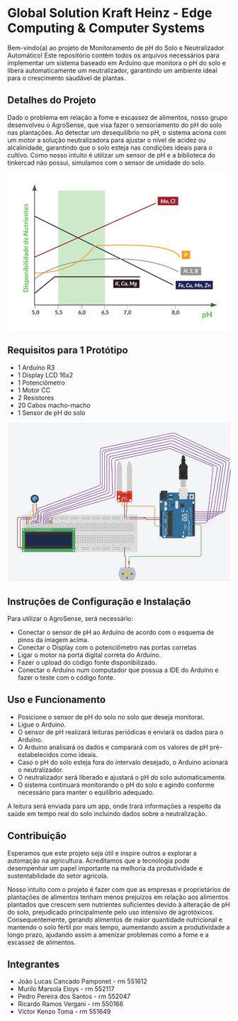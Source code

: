 # Global Solution Kraft Heinz - Edge Computing & Computer Systems

Bem-vindo(a) ao projeto de Monitoramento de pH do Solo e Neutralizador Automático! Este repositório contém todos os arquivos necessários para implementar um sistema baseado em Arduino que monitora o pH do solo e libera automaticamente um neutralizador, garantindo um ambiente ideal para o crescimento saudável de plantas.



## Detalhes do Projeto

Dado o problema em relação a fome e escassez de alimentos, nosso grupo desenvolveu o AgroSense, que visa fazer o sensoriamento do pH do solo nas plantações. Ao detectar um desequilíbrio no pH, o sistema aciona com um motor a solução neutralizadora para ajustar o nível de acidez ou alcalinidade, garantindo que o solo esteja nas condições ideais para o cultivo. Como nosso intuito é utilizar um sensor de pH e a biblioteca do tinkercad não possui, simulamos com o sensor de umidade do solo.

<img src="./img/image2.png">





## Requisitos para 1 Protótipo

- 1 Arduíno R3
- 1 Display LCD 16x2
- 1 Potenciômetro
- 1 Motor CC
- 2 Resistores
- 20 Cabos macho-macho
- 1 Sensor de pH do solo


<img src="./img/prototipo.png">

## Instruções de Configuração e Instalação

Para utilizar o AgroSense, será necessário:
- Conectar o sensor de pH ao Arduíno de acordo com o esquema de pinos da imagem acima. 
- Conectar o Display com o potenciômetro nas portas corretas
- Ligar o motor na porta digital correta do Arduíno.
- Fazer o upload do código fonte disponibilizado.
- Conectar o Arduíno num computador que possua a IDE do Arduíno e fazer o teste com o código fonte.

## Uso e Funcionamento

- Posicione o sensor de pH do solo no solo que deseja monitorar.
- Ligue o Arduino.
- O sensor de pH realizará leituras periódicas e enviará os dados para o Arduino.
- O Arduino analisará os dados e comparará com os valores de pH pré-estabelecidos como ideais.
- Caso o pH do solo esteja fora do intervalo desejado, o Arduino acionará o neutralizador.
- O neutralizador será liberado e ajustará o pH do solo automaticamente.
- O sistema continuará monitorando o pH do solo e agindo conforme necessário para manter o equilíbrio adequado.

A leitura será enviada para um app, onde trará informações a respeito da saúde em tempo real do solo incluindo dados sobre a neutralização.


## Contribuição

Esperamos que este projeto seja útil e inspire outros a explorar a automação na agricultura. Acreditamos que a tecnologia pode desempenhar um papel importante na melhoria da produtividade e sustentabilidade do setor agrícola.

 Nosso intuito com o projeto é fazer com que as empresas e proprietários de plantações de alimentos tenham menos prejuízos em relação aos alimentos plantados que crescem sem nutrientes suficientes devido à alteração de pH do solo, prejudicado principalmente pelo uso intensivo de agrotóxicos. Consequentemente, gerando alimentos de maior quantidade nutricional e mantendo o solo fértil por mais tempo, aumentando assim a produtividade a longo prazo, ajudando assim a amenizar problemas como a fome e a escassez de alimentos.



## Integrantes

- João Lucas Cancado Pamponet - rm 551612
- Murilo Marsola Eloys - rm 552117
- Pedro Pereira dos Santos - rm 552047
- Ricardo Ramos Vergani - rm 550166
- Victor Kenzo Toma - rm 551649
